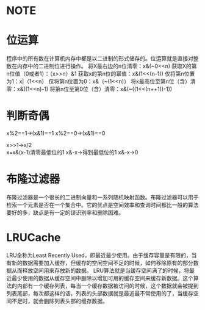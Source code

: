 # NOTE

# 位运算

程序中的所有数在计算机内存中都是以二进制的形式储存的。位运算就是直接对整数在内存中的二进制位进行操作。
将X最右边的n位清零：x&(~0<<n)
获取X的第n位值（0或者1）：（x>>n）&1
获取x的第n位的幂值：x&(1<<(n-1))
仅将第n位置为1：x|（1<<n）
仅将第n位置为0：x&（~(1<<n)）
将x最高位至第n位（含）清零：x&((1<<n)-1)
将第n位至第0位（含）清零：x&(~((1<<(n++1))-1))

# 判断奇偶
x%2==1->(x&1)==1
x%2==0->(x&1)==0

x>>1->x/2<br/>
x=x&(x-1)清零最低位的1
x&-x->得到最低位的1
x&-x->0

# 布隆过滤器
布隆过滤器是一个很长的二进制向量和一系列随机映射函数。布隆过滤器可以用于检索一个元素是否在一个集合中。它的优点是空间效率和查询时间都比一般的算法要好的多，缺点是有一定的误识别率和删除困难。

# LRUCache
LRU全称为Least Recently Used，即最近最少使用。由于缓存容量是有限的，当有新的数据需要加入缓存，但缓存的空闲空间不足的时候，如何移除原有的部分数据从而释放空间用来存放新的数据。
LRU算法就是当缓存空间满了的时候，将最近最少使用的数据从缓存空间中删除以增加可用的缓存空间来缓存新数据。这个算法的内部有一个缓存列表，每当一个缓存数据被访问的时候，这个数据就会被提到列表尾部，每次都这样的话，列表的头部数据就是最近最不常使用的了，当缓存空间不足时，就会删除列表头部的缓存数据。
